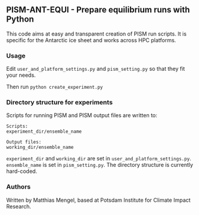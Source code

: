 ## PISM-ANT-EQUI - Prepare equilibrium runs with Python


This code aims at easy and transparent creation of PISM run scripts.
It is specific for the Antarctic ice sheet and works across HPC platforms.

### Usage
Edit `user_and_platform_settings.py` and `pism_setting.py` so that they
fit your needs.

Then run `python create_experiment.py`

### Directory structure for experiments

Scripts for running PISM and PISM output files are written to:

```
Scripts:
experiment_dir/ensemble_name

Output files:
working_dir/ensemble_name
```

`experiment_dir` and `working_dir` are set in  `user_and_platform_settings.py`.
`ensemble_name` is set in `pism_setting.py`.
The directory structure is currently hard-coded.

### Authors
Written by Matthias Mengel, based at Potsdam Institute for Climate Impact Research.
